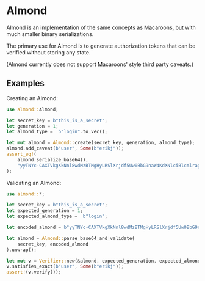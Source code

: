 # Almond

Almond is an implementation of the same concepts as Macaroons, but with
much smaller binary serializations.

The primary use for Almond is to generate authorization tokens that can be
verified without storing any state.

(Almond currently does not support Macaroons' style third party caveats.)

## Examples

Creating an Almond:

```rust
use almond::Almond;

let secret_key = b"this_is_a_secret";
let generation = 1;
let almond_type =  b"login".to_vec();

let mut almond = Almond::create(secret_key, generation, almond_type);
almond.add_caveat(b"user", Some(b"erikj"));
assert_eq!(
    almond.serialize_base64(),
    "yyTNYc-CAXTVkgXkNnl8wdMzBTMgHyLRSlXrjdf5Uw0BbG9naW4KdXNlciBlcmlrag"
);
```

Validating an Almond:

```rust
use almond::*;

let secret_key = b"this_is_a_secret";
let expected_generation = 1;
let expected_almond_type =  b"login";

let encoded_almond = b"yyTNYc-CAXTVkgXkNnl8wdMzBTMgHyLRSlXrjdf5Uw0BbG9naW4KdXNlciBlcmlrag";

let almond = Almond::parse_base64_and_validate(
    secret_key, encoded_almond
).unwrap();

let mut v = Verifier::new(&almond, expected_generation, expected_almond_type);
v.satisfies_exact(b"user", Some(b"erikj"));
assert!(v.verify());
 ```

